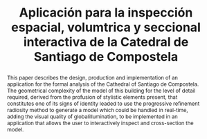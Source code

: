 ---
layout: publication
code: 2012-VAR-inspeccion_catedral
title: "Aplicación para la inspección espacial, volumtrica y seccional interactiva de la Catedral de Santiago de Compostela"
authors: Viana Barneche, Luis Hernández, Alberto Jaspe-Villanueva, and Gustavo Fariña
year: 2012
type: Journal full-paper
journal: "Virtual Archeology Review"
journal-data: "3(6):78-82, 2012"
abstract: "This paper describes the design, production and implementation of an application for the formal analysis of the Cathedral of Santiago de Compostela. The geometrical complexity of the model of this building for the level of detail required, derived from the profusion of stylistic elements present, that constitutes one of its signs of identity leaded to use the progressive refinement radiosity method to generate a model which could be handled in real-time, adding the visual quality of globalillumination, to be implemented in an application that allows the user to interactively inspect and cross-section the model."
projects: 
 - Architectectural Visualization
doi: 10.4995/var.2012.4448
lab_website: https://videalab.udc.es/CatedralSantiago
youtube: https://www.youtube.com/watch?v=zO2vYpmJHiE
bibtex_id: 

---